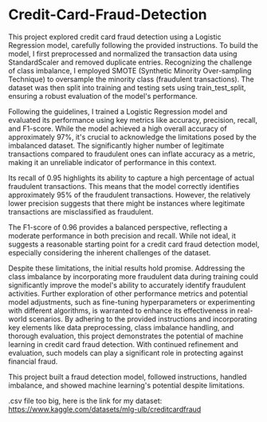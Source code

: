 # Credit-Card-Fraud-Detection

This project explored credit card fraud detection using a Logistic Regression model, carefully following the provided instructions. To build the model, I first preprocessed and normalized the transaction data using StandardScaler and removed duplicate entries. Recognizing the challenge of class imbalance, I employed SMOTE (Synthetic Minority Over-sampling Technique) to oversample the minority class (fraudulent transactions). The dataset was then split into training and testing sets using train_test_split, ensuring a robust evaluation of the model's performance.

Following the guidelines, I trained a Logistic Regression model and evaluated its performance using key metrics like accuracy, precision, recall, and F1-score. While the model achieved a high overall accuracy of approximately 97%, it's crucial to acknowledge the limitations posed by the imbalanced dataset. The significantly higher number of legitimate transactions compared to fraudulent ones can inflate accuracy as a metric, making it an unreliable indicator of performance in this context.

Its recall of 0.95 highlights its ability to capture a high percentage of actual fraudulent transactions. This means that the model correctly identifies approximately 95% of the fraudulent transactions. However, the relatively lower precision suggests that there might be instances where legitimate transactions are misclassified as fraudulent.

The F1-score of 0.96 provides a balanced perspective, reflecting a moderate performance in both precision and recall. While not ideal, it suggests a reasonable starting point for a credit card fraud detection model, especially considering the inherent challenges of the dataset.

Despite these limitations, the initial results hold promise. Addressing the class imbalance by incorporating more fraudulent data during training could significantly improve the model's ability to accurately identify fraudulent activities. Further exploration of other performance metrics and potential model adjustments, such as fine-tuning hyperparameters or experimenting with different algorithms, is warranted to enhance its effectiveness in real-world scenarios. By adhering to the provided instructions and incorporating key elements like data preprocessing, class imbalance handling, and thorough evaluation, this project demonstrates the potential of machine learning in credit card fraud detection. With continued refinement and evaluation, such models can play a significant role in protecting against financial fraud.

This project built a fraud detection model, followed instructions, handled imbalance, and showed machine learning's potential despite limitations.

.csv file too big, here is the link for my dataset:
https://www.kaggle.com/datasets/mlg-ulb/creditcardfraud
